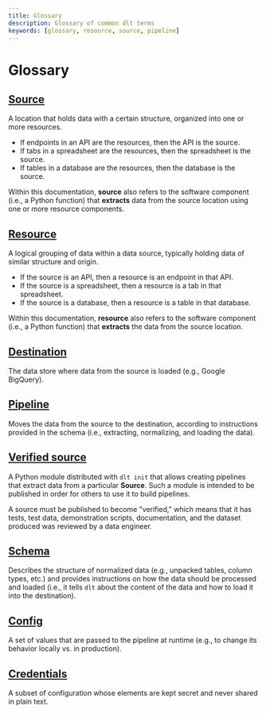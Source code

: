```yaml
---
title: Glossary
description: Glossary of common dlt terms
keywords: [glossary, resource, source, pipeline]
---
```


# Glossary

## [Source](source)

A location that holds data with a certain structure, organized into one or more resources.

- If endpoints in an API are the resources, then the API is the source.
- If tabs in a spreadsheet are the resources, then the spreadsheet is the source.
- If tables in a database are the resources, then the database is the source.

Within this documentation, **source** also refers to the software component (i.e., a Python function)
that **extracts** data from the source location using one or more resource components.

## [Resource](resource)

A logical grouping of data within a data source, typically holding data of similar structure and
origin.

- If the source is an API, then a resource is an endpoint in that API.
- If the source is a spreadsheet, then a resource is a tab in that spreadsheet.
- If the source is a database, then a resource is a table in that database.

Within this documentation, **resource** also refers to the software component (i.e., a Python function)
that **extracts** the data from the source location.

## [Destination](../dlt-ecosystem/destinations)

The data store where data from the source is loaded (e.g., Google BigQuery).

## [Pipeline](pipeline)

Moves the data from the source to the destination, according to instructions provided in the schema
(i.e., extracting, normalizing, and loading the data).

## [Verified source](../walkthroughs/add-a-verified-source)

A Python module distributed with `dlt init` that allows creating pipelines that extract data from a
particular **Source**. Such a module is intended to be published in order for others to use it to
build pipelines.

A source must be published to become "verified," which means that it has tests, test data,
demonstration scripts, documentation, and the dataset produced was reviewed by a data engineer.

## [Schema](schema)

Describes the structure of normalized data (e.g., unpacked tables, column types, etc.) and provides
instructions on how the data should be processed and loaded (i.e., it tells `dlt` about the content
of the data and how to load it into the destination).

## [Config](credentials/setup#secretstoml-and-configtoml)

A set of values that are passed to the pipeline at runtime (e.g., to change its behavior locally vs.
in production).

## [Credentials](credentials/complex_types)

A subset of configuration whose elements are kept secret and never shared in plain text.

